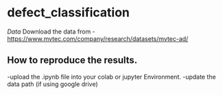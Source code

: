 # defect_classification

*Data*
Download the data from - https://www.mvtec.com/company/research/datasets/mvtec-ad/


## How to reproduce the results.
-upload the .ipynb file into your colab or jupyter Environment.
-update the data path (if using google drive)


